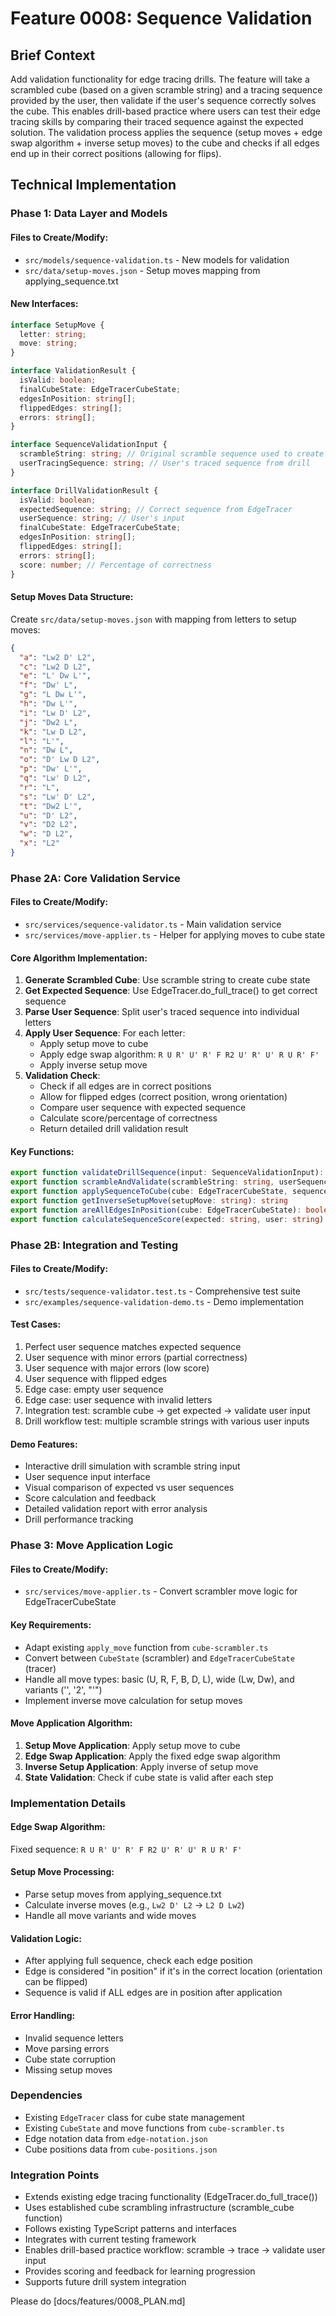 # Feature 0008: Sequence Validation

## Brief Context

Add validation functionality for edge tracing drills. The feature will take a scrambled cube (based on a given scramble string) and a tracing sequence provided by the user, then validate if the user's sequence correctly solves the cube. This enables drill-based practice where users can test their edge tracing skills by comparing their traced sequence against the expected solution. The validation process applies the sequence (setup moves + edge swap algorithm + inverse setup moves) to the cube and checks if all edges end up in their correct positions (allowing for flips).

## Technical Implementation

### Phase 1: Data Layer and Models

#### Files to Create/Modify:
- `src/models/sequence-validation.ts` - New models for validation
- `src/data/setup-moves.json` - Setup moves mapping from applying_sequence.txt

#### New Interfaces:
```typescript
interface SetupMove {
  letter: string;
  move: string;
}

interface ValidationResult {
  isValid: boolean;
  finalCubeState: EdgeTracerCubeState;
  edgesInPosition: string[];
  flippedEdges: string[];
  errors: string[];
}

interface SequenceValidationInput {
  scrambleString: string; // Original scramble sequence used to create the cube
  userTracingSequence: string; // User's traced sequence from drill
}

interface DrillValidationResult {
  isValid: boolean;
  expectedSequence: string; // Correct sequence from EdgeTracer
  userSequence: string; // User's input
  finalCubeState: EdgeTracerCubeState;
  edgesInPosition: string[];
  flippedEdges: string[];
  errors: string[];
  score: number; // Percentage of correctness
}
```

#### Setup Moves Data Structure:
Create `src/data/setup-moves.json` with mapping from letters to setup moves:
```json
{
  "a": "Lw2 D' L2",
  "c": "Lw2 D L2", 
  "e": "L' Dw L'",
  "f": "Dw' L",
  "g": "L Dw L'",
  "h": "Dw L'",
  "i": "Lw D' L2",
  "j": "Dw2 L",
  "k": "Lw D L2",
  "l": "L'",
  "n": "Dw L",
  "o": "D' Lw D L2",
  "p": "Dw' L'",
  "q": "Lw' D L2",
  "r": "L",
  "s": "Lw' D' L2",
  "t": "Dw2 L'",
  "u": "D' L2",
  "v": "D2 L2",
  "w": "D L2",
  "x": "L2"
}
```

### Phase 2A: Core Validation Service

#### Files to Create/Modify:
- `src/services/sequence-validator.ts` - Main validation service
- `src/services/move-applier.ts` - Helper for applying moves to cube state

#### Core Algorithm Implementation:
1. **Generate Scrambled Cube**: Use scramble string to create cube state
2. **Get Expected Sequence**: Use EdgeTracer.do_full_trace() to get correct sequence
3. **Parse User Sequence**: Split user's traced sequence into individual letters
4. **Apply User Sequence**: For each letter:
   - Apply setup move to cube
   - Apply edge swap algorithm: `R U R' U' R' F R2 U' R' U' R U R' F'`
   - Apply inverse setup move
5. **Validation Check**: 
   - Check if all edges are in correct positions
   - Allow for flipped edges (correct position, wrong orientation)
   - Compare user sequence with expected sequence
   - Calculate score/percentage of correctness
   - Return detailed drill validation result

#### Key Functions:
```typescript
export function validateDrillSequence(input: SequenceValidationInput): DrillValidationResult
export function scrambleAndValidate(scrambleString: string, userSequence: string): DrillValidationResult
export function applySequenceToCube(cube: EdgeTracerCubeState, sequence: string): EdgeTracerCubeState
export function getInverseSetupMove(setupMove: string): string
export function areAllEdgesInPosition(cube: EdgeTracerCubeState): boolean
export function calculateSequenceScore(expected: string, user: string): number
```

### Phase 2B: Integration and Testing

#### Files to Create/Modify:
- `src/tests/sequence-validator.test.ts` - Comprehensive test suite
- `src/examples/sequence-validation-demo.ts` - Demo implementation

#### Test Cases:
1. Perfect user sequence matches expected sequence
2. User sequence with minor errors (partial correctness)
3. User sequence with major errors (low score)
4. User sequence with flipped edges
5. Edge case: empty user sequence
6. Edge case: user sequence with invalid letters
7. Integration test: scramble cube → get expected → validate user input
8. Drill workflow test: multiple scramble strings with various user inputs

#### Demo Features:
- Interactive drill simulation with scramble string input
- User sequence input interface
- Visual comparison of expected vs user sequences
- Score calculation and feedback
- Detailed validation report with error analysis
- Drill performance tracking

### Phase 3: Move Application Logic

#### Files to Create/Modify:
- `src/services/move-applier.ts` - Convert scrambler move logic for EdgeTracerCubeState

#### Key Requirements:
- Adapt existing `apply_move` function from `cube-scrambler.ts` 
- Convert between `CubeState` (scrambler) and `EdgeTracerCubeState` (tracer)
- Handle all move types: basic (U, R, F, B, D, L), wide (Lw, Dw), and variants ('', '2', "'")
- Implement inverse move calculation for setup moves

#### Move Application Algorithm:
1. **Setup Move Application**: Apply setup move to cube
2. **Edge Swap Application**: Apply the fixed edge swap algorithm
3. **Inverse Setup Application**: Apply inverse of setup move
4. **State Validation**: Check if cube state is valid after each step

### Implementation Details

#### Edge Swap Algorithm:
Fixed sequence: `R U R' U' R' F R2 U' R' U' R U R' F'`

#### Setup Move Processing:
- Parse setup moves from applying_sequence.txt
- Calculate inverse moves (e.g., `Lw2 D' L2` → `L2 D Lw2`)
- Handle all move variants and wide moves

#### Validation Logic:
- After applying full sequence, check each edge position
- Edge is considered "in position" if it's in the correct location (orientation can be flipped)
- Sequence is valid if ALL edges are in position after application

#### Error Handling:
- Invalid sequence letters
- Move parsing errors  
- Cube state corruption
- Missing setup moves

### Dependencies
- Existing `EdgeTracer` class for cube state management
- Existing `CubeState` and move functions from `cube-scrambler.ts`
- Edge notation data from `edge-notation.json`
- Cube positions data from `cube-positions.json`

### Integration Points
- Extends existing edge tracing functionality (EdgeTracer.do_full_trace())
- Uses established cube scrambling infrastructure (scramble_cube function)
- Follows existing TypeScript patterns and interfaces
- Integrates with current testing framework
- Enables drill-based practice workflow: scramble → trace → validate user input
- Provides scoring and feedback for learning progression
- Supports future drill system integration

Please do [docs/features/0008_PLAN.md]
